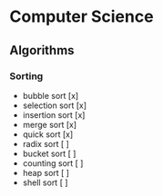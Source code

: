# Computer Science

## Algorithms

### Sorting

- bubble sort [x]
- selection sort [x]
- insertion sort [x]
- merge sort [x]
- quick sort [x]
- radix sort [ ]
- bucket sort [ ]
- counting sort [ ]
- heap sort [ ]
- shell sort [ ]
